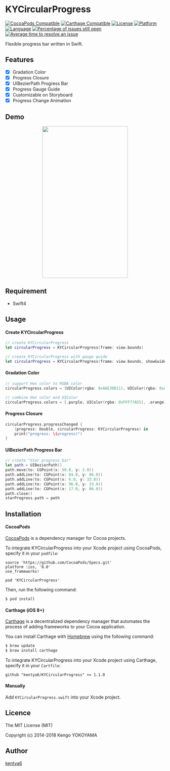 KYCircularProgress
==================

[![CocoaPods Compatible](https://img.shields.io/cocoapods/v/KYCircularProgress.svg)](https://img.shields.io/cocoapods/v/KYCircularProgress.svg)
[![Carthage Compatible](https://img.shields.io/badge/Carthage-compatible-4BC51D.svg?style=flat)](https://github.com/Carthage/Carthage)
[![License](http://img.shields.io/badge/license-MIT-lightgrey.svg?style=flat
)](http://mit-license.org)
[![Platform](http://img.shields.io/badge/platform-ios-blue.svg?style=flat
)](https://developer.apple.com/iphone/index.action)
[![Language](http://img.shields.io/badge/language-swift-brightgreen.svg?style=flat
)](https://developer.apple.com/swift)
[![Percentage of issues still open](http://isitmaintained.com/badge/open/kentya6/KYCircularProgress.svg)](http://isitmaintained.com/project/kentya6/KYCircularProgress "Percentage of issues still open")
[![Average time to resolve an issue](http://isitmaintained.com/badge/resolution/kentya6/KYCircularProgress.svg)](http://isitmaintained.com/project/kentya6/KYCircularProgress "Average time to resolve an issue")

Flexible progress bar written in Swift.

## Features
- [x] Gradation Color
- [x] Progress Closure
- [x] UIBezierPath Progress Bar
- [x] Progress Gauge Guide
- [x] Customizable on Storyboard
- [x] Progress Change Animation

## Demo
<p align="center" >
<img src="https://raw.githubusercontent.com/kentya6/KYCircularProgress/gh-pages/demo.gif" width="270" height="480"/>
</p>

## Requirement
- Swift4

## Usage
#### Create KYCircularProgress
```swift
// create KYCircularProgress
let circularProgress = KYCircularProgress(frame: view.bounds)

// create KYCircularProgress with gauge guide
let circularProgress = KYCircularProgress(frame: view.bounds, showGuide: true)
```

#### Gradation Color
```swift
// support Hex color to RGBA color
circularProgress.colors = [UIColor(rgba: 0xA6E39D11), UIColor(rgba: 0xAEC1E355), UIColor(rgba: 0xAEC1E3AA), UIColor(rgba: 0xF3C0ABFF)]

// combine Hex color and UIColor
circularProgress.colors = [.purple, UIColor(rgba: 0xFFF77A55), .orange]
```

#### Progress Closure
```swift
circularProgress.progressChanged {
    (progress: Double, circularProgress: KYCircularProgress) in
    print("progress: \(progress)")
}
```

#### UIBezierPath Progress Bar
```swift
// create "Star progress bar"
let path = UIBezierPath()
path.move(to: CGPoint(x: 50.0, y: 2.0))
path.addLine(to: CGPoint(x: 84.0, y: 86.0))
path.addLine(to: CGPoint(x: 6.0, y: 33.0))
path.addLine(to: CGPoint(x: 96.0, y: 33.0))
path.addLine(to: CGPoint(x: 17.0, y: 86.0))
path.close()
starProgress.path = path
```

## Installation
#### CocoaPods
[CocoaPods](https://cocoapods.org) is a dependency manager for Cocoa projects.

To integrate KYCircularProgress into your Xcode project using CocoaPods, specify it in your `podfile`:

```
source 'https://github.com/CocoaPods/Specs.git'
platform :ios, '8.0'
use_frameworks!

pod 'KYCircularProgress'
```

Then, run the following command:

```
$ pod install
```

#### Carthage (iOS 8+)
[Carthage](https://github.com/Carthage/Carthage) is a decentralized dependency manager that automates the process of adding frameworks to your Cocoa application.

You can install Carthage with [Homebrew](http://brew.sh/) using the following command:

```bash
$ brew update
$ brew install carthage
```

To integrate KYCircularProgress into your Xcode project using Carthage, specify it in your `Cartfile`:

```ogdl
github "kentya6/KYCircularProgress" >= 1.1.0
```

#### Manually
Add `KYCircularProgress.swift` into your Xcode project.

## Licence

The MIT License (MIT)

Copyright (c) 2014-2018 Kengo YOKOYAMA

## Author

[kentya6](https://github.com/kentya6)
